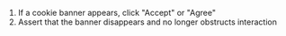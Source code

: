 1. If a cookie banner appears, click "Accept" or "Agree"
2. Assert that the banner disappears and no longer obstructs interaction